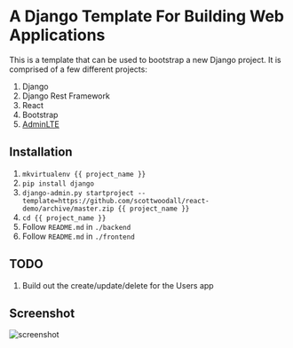 # A Django Template For Building Web Applications
This is a template that can be used to bootstrap a new Django project. It is
comprised of a few different projects:

1. Django
1. Django Rest Framework
1. React
1. Bootstrap
1. [AdminLTE](https://almsaeedstudio.com/themes/AdminLTE/index2.html)

## Installation
1. `mkvirtualenv {{ project_name }}`
1. `pip install django`
1. `django-admin.py startproject --template=https://github.com/scottwoodall/react-demo/archive/master.zip {{ project_name }}`
1. `cd {{ project_name }}`
1. Follow `README.md` in `./backend`
1. Follow `README.md` in `./frontend`

## TODO
1. Build out the create/update/delete for the Users app

## Screenshot
![screenshot](https://github.com/scottwoodall/django-react-template/blob/master/screenshot.png)
